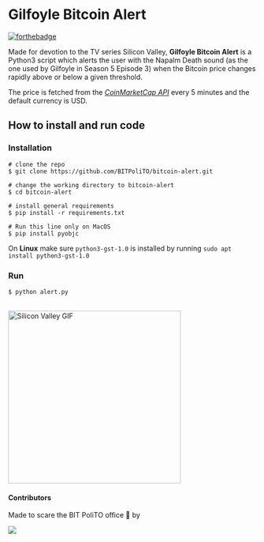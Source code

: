 # Gilfoyle Bitcoin Alert

[![forthebadge](https://forthebadge.com/images/badges/powered-by-black-magic.svg)](https://forthebadge.com)

Made for devotion to the TV series Silicon Valley, **Gilfoyle Bitcoin Alert** is a Python3 script which alerts the user with the Napalm Death sound (as the one used by Gilfoyle in Season 5 Episode 3) when the Bitcoin price changes rapidly above or below a given threshold.

The price is fetched from the [_CoinMarketCap API_](https://coinmarketcap.com/api/) every 5 minutes and the default currency is USD.

## How to install and run code
### Installation

```console
# clone the repo
$ git clone https://github.com/BITPoliTO/bitcoin-alert.git

# change the working directory to bitcoin-alert
$ cd bitcoin-alert

# install general requirements
$ pip install -r requirements.txt

# Run this line only on MacOS
$ pip install pyobjc
```
On **Linux** make sure `python3-gst-1.0` is installed by running `sudo apt install python3-gst-1.0`

### Run
```console
$ python alert.py
```

<br>
<img src="https://raw.githubusercontent.com/alessandroguggino/GilfoyleBTCAlert/master/gif_gilfoyle.gif" width="350" title="Silicon Valley GIF" />
<br>


#### Contributors
Made to scare the BIT PoliTO office 👻 by  
  
<a href="https://github.com/BITPoliTO/bitcoin-alert/graphs/contributors">
  <img src="https://contrib.rocks/image?repo=BITPoliTO/bitcoin-alert" />
</a>
